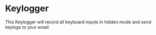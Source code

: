 # Keylogger
This Keylogger will record all keyboard inputs in hidden mode and send keylogs to your email.
